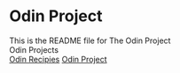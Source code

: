 # Odin Project
This is the README file for The Odin Project<br>
Odin Projects<br>
[Odin Recipies](./odin-recipes/index.html)
[Odin Project](./index.html)